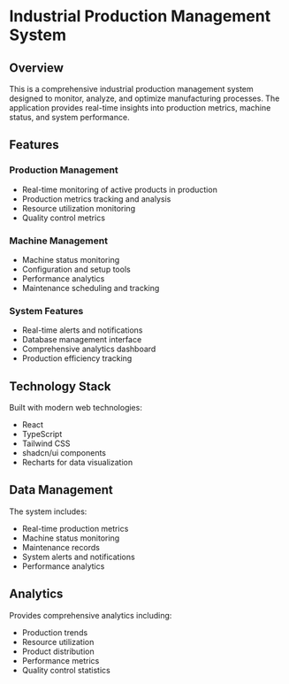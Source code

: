 # Industrial Production Management System

## Overview
This is a comprehensive industrial production management system designed to monitor, analyze, and optimize manufacturing processes. The application provides real-time insights into production metrics, machine status, and system performance.

## Features

### Production Management
- Real-time monitoring of active products in production
- Production metrics tracking and analysis
- Resource utilization monitoring
- Quality control metrics

### Machine Management
- Machine status monitoring
- Configuration and setup tools
- Performance analytics
- Maintenance scheduling and tracking

### System Features
- Real-time alerts and notifications
- Database management interface
- Comprehensive analytics dashboard
- Production efficiency tracking

## Technology Stack
Built with modern web technologies:
- React
- TypeScript
- Tailwind CSS
- shadcn/ui components
- Recharts for data visualization

## Data Management
The system includes:
- Real-time production metrics
- Machine status monitoring
- Maintenance records
- System alerts and notifications
- Performance analytics

## Analytics
Provides comprehensive analytics including:
- Production trends
- Resource utilization
- Product distribution
- Performance metrics
- Quality control statistics